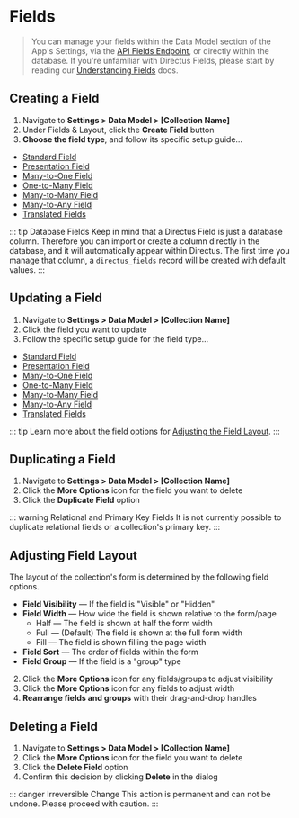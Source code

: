 # Fields

> You can manage your fields within the Data Model section of the App's Settings, via the
> [API Fields Endpoint](/reference/api/fields), or directly within the database. If you're
> unfamiliar with Directus Fields, please start by reading our
> [Understanding Fields](/concepts/data-model) docs.

## Creating a Field

1. Navigate to **Settings > Data Model > [Collection Name]**
2. Under Fields & Layout, click the **Create Field** button
3. **Choose the field type**, and follow its specific setup guide...

-   [Standard Field](/guides/field-types/standard-field)
-   [Presentation Field](/guides/field-types/presentation-field)
-   [Many-to-One Field](/guides/field-types/many-to-one-field)
-   [One-to-Many Field](/guides/field-types/one-to-many-field)
-   [Many-to-Many Field](/guides/field-types/many-to-many-field)
-   [Many-to-Any Field](/guides/field-types/many-to-any-field)
-   [Translated Fields](/guides/field-types/translated-fields)

<!-- prettier-ignore-start -->
::: tip Database Fields
Keep in mind that a Directus Field is just a database column. Therefore you
can import or create a column directly in the database, and it will automatically appear within
Directus. The first time you manage that column, a `directus_fields` record will be created with
default values.
:::
<!-- prettier-ignore-end -->

## Updating a Field

1. Navigate to **Settings > Data Model > [Collection Name]**
2. Click the field you want to update
3. Follow the specific setup guide for the field type...

-   [Standard Field](/guides/field-types/standard-field)
-   [Presentation Field](/guides/field-types/presentation-field)
-   [Many-to-One Field](/guides/field-types/many-to-one-field)
-   [One-to-Many Field](/guides/field-types/one-to-many-field)
-   [Many-to-Many Field](/guides/field-types/many-to-many-field)
-   [Many-to-Any Field](/guides/field-types/many-to-any-field)
-   [Translated Fields](/guides/field-types/translated-fields)

<!-- prettier-ignore-start -->
::: tip 
Learn more about the field options for [Adjusting the Field Layout](#adjusting-field-layout).
:::
<!-- prettier-ignore-end -->

## Duplicating a Field

1. Navigate to **Settings > Data Model > [Collection Name]**
2. Click the **More Options** icon for the field you want to delete
3. Click the **Duplicate Field** option

<!-- prettier-ignore-start -->
::: warning Relational and Primary Key Fields
It is not currently possible to duplicate relational
fields or a collection's primary key.
:::
<!-- prettier-ignore-end -->

## Adjusting Field Layout

The layout of the collection's form is determined by the following field options.

-   **Field Visibility** — If the field is "Visible" or "Hidden"
-   **Field Width** — How wide the field is shown relative to the form/page
    -   Half — The field is shown at half the form width
    -   Full — (Default) The field is shown at the full form width
    -   Fill — The field is shown filling the page width
-   **Field Sort** — The order of fields within the form
-   **Field Group** — If the field is a "group" type

<!-- @TODO 1. Create any desired groupings by **[Creating a Field Group](/guides/fields)** -->

2. Click the **More Options** icon for any fields/groups to adjust visibility
3. Click the **More Options** icon for any fields to adjust width
4. **Rearrange fields and groups** with their drag-and-drop handles

## Deleting a Field

1. Navigate to **Settings > Data Model > [Collection Name]**
2. Click the **More Options** icon for the field you want to delete
3. Click the **Delete Field** option
4. Confirm this decision by clicking **Delete** in the dialog

<!-- prettier-ignore-start -->
::: danger Irreversible Change
This action is permanent and can not be undone. Please proceed with
caution.
:::
<!-- prettier-ignore-end -->
